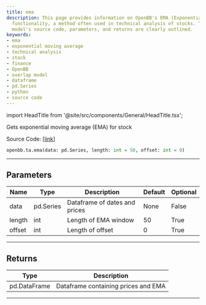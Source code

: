 ```yaml
---
title: ema
description: This page provides information on OpenBB's EMA (Exponential Moving Average)
  functionality, a method often used in technical analysis of stocks. The mathematical
  model's source code, parameters, and returns are clearly outlined.
keywords:
- ema
- exponential moving average
- technical analysis
- stock
- finance
- OpenBB
- overlap model
- dataframe
- pd.Series
- python
- source code
---
```


import HeadTitle from '@site/src/components/General/HeadTitle.tsx';

<HeadTitle title="ema - Ta - Reference | OpenBB SDK Docs" />

Gets exponential moving average (EMA) for stock

Source Code: [[link](https://github.com/OpenBB-finance/OpenBBTerminal/tree/main/openbb_terminal/common/technical_analysis/overlap_model.py#L19)]

```python
openbb.ta.ema(data: pd.Series, length: int = 50, offset: int = 0)
```

---

## Parameters

| Name | Type | Description | Default | Optional |
| ---- | ---- | ----------- | ------- | -------- |
| data | pd.Series | Dataframe of dates and prices | None | False |
| length | int | Length of EMA window | 50 | True |
| offset | int | Length of offset | 0 | True |


---

## Returns

| Type | Description |
| ---- | ----------- |
| pd.DataFrame | Dataframe containing prices and EMA |
---
